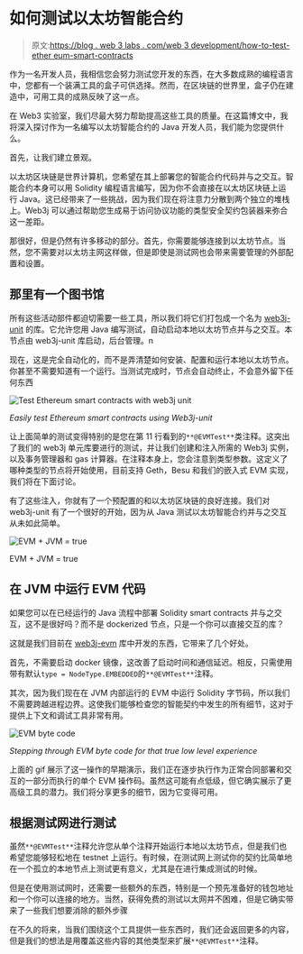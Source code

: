 # 如何测试以太坊智能合约

> 原文:[https://blog . web 3 labs . com/web 3 development/how-to-test-ether eum-smart-contracts](https://blog.web3labs.com/web3development/how-to-test-ethereum-smart-contracts)

作为一名开发人员，我相信您会努力测试您开发的东西，在大多数成熟的编程语言中，您都有一个装满工具的盒子可供选择。然而，在区块链的世界里，盒子仍在建造中，可用工具的成熟反映了这一点。

在 Web3 实验室，我们尽最大努力帮助提高这些工具的质量。在这篇博文中，我将深入探讨作为一名编写以太坊智能合约的 Java 开发人员，我们能为您提供什么。

首先，让我们建立景观。

以太坊区块链是世界计算机，您希望在其上部署您的智能合约代码并与之交互。智能合约本身可以用 Solidity 编程语言编写，因为你不会直接在以太坊区块链上运行 Java。这已经带来了一些挑战，因为我们现在将注意力分散到两个独立的堆栈上。Web3j 可以通过帮助您生成易于访问协议功能的类型安全契约包装器来弥合这一差距。

那很好，但是仍然有许多移动的部分。首先，你需要能够连接到以太坊节点。当然，您不需要对以太坊主网这样做，但是即使是测试网也会带来需要管理的外部配置和设置。

## 那里有一个图书馆

所有这些活动部件都迫切需要一些工具，所以我们将它们打包成一个名为 [web3j-unit](https://github.com/web3j/web3j-unit) 的库。它允许您用 Java 编写测试，自动启动本地以太坊节点并与之交互。本节点由 web3j-unit 库启动，后台管理。n

现在，这是完全自动化的，而不是弄清楚如何安装、配置和运行本地以太坊节点。你甚至不需要知道有一个运行。当测试完成时，节点会自动终止，不会意外留下任何东西

![Test Ethereum smart contracts with web3j unit](../Images/2092b259c294e7e43bc16936dfd63b04.png)

*Easily test Ethereum smart contracts using Web3j-unit*

让上面简单的测试变得特别的是您在第 11 行看到的`**@EVMTest**`类注释。这突出了我们的 web3j 单元库要进行的测试，并让我们创建和注入所需的 Web3j 实例，以及事务管理器和 gas 计算器。在注释本身上，您会注意到类型参数。这定义了哪种类型的节点将开始使用，目前支持 Geth，Besu 和我们的嵌入式 EVM 实现，我们将在下面讨论。

有了这些注入，你就有了一个预配置的和以太坊区块链的良好连接。我们对 web3j-unit 有了一个很好的开始，因为从 Java 测试以太坊智能合约并与之交互从未如此简单。

![EVM + JVM = true](../Images/da63e2f0c8254cfac9bba9c106b1c327.png)

EVM + JVM = true

## 在 JVM 中运行 EVM 代码

如果您可以在已经运行的 Java 流程中部署 Solidity smart contracts 并与之交互，这不是很好吗？而不是 dockerized 节点，只是一个你可以直接交互的库？

这就是我们目前在 [web3j-evm](https://github.com/web3j/web3j-evm) 库中开发的东西，它带来了几个好处。

首先，不需要启动 docker 镜像，这改善了启动时间和通信延迟。相反，只需使用带有默认`type = NodeType.EMBEDDED`的`**@EVMTest**`注释。

其次，因为我们现在在 JVM 内部运行的 EVM 中运行 Solidity 字节码，所以我们不需要跨越进程边界。这使我们能够检查您的智能契约中发生的所有细节，这对于提供上下文和调试工具非常有用。

![EVM byte code](../Images/5d7b237380a7da07dcadf94253e0129f.png)

*Stepping through EVM byte code for that true low level experience*

上面的 gif 展示了这一操作的早期演示，我们正在逐步执行作为正常合同部署和交互的一部分而执行的单个 EVM 操作码。虽然这可能有点低级，但它确实展示了更高级工具的潜力。我们将分享更多的细节，因为它变得可用。

## 根据测试网进行测试

虽然`**@EVMTest**`注释允许您从单个注释开始运行本地以太坊节点，但是我们也希望您能够轻松地在 testnet 上运行。有时候，在测试网上测试你的契约比简单地在一个孤立的本地节点上测试更有意义，尤其是在进行集成测试的时候。

但是在使用测试网时，还需要一些额外的东西，特别是一个预先准备好的钱包地址和一个你可以连接的地方。当然，获得免费的测试以太网并不困难，但是它确实带来了一些我们想要消除的额外步骤

在不久的将来，当我们围绕这个工具提供一些东西时，我们还会返回更多的内容，但是我们的想法是用覆盖这些内容的其他类型来扩展`**@EVMTest**`注释。